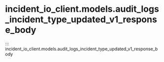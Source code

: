# incident_io_client.models.audit_logs_incident_type_updated_v1_response_body

::: incident_io_client.models.audit_logs_incident_type_updated_v1_response_body
